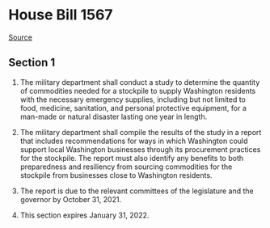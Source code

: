 # House Bill 1567

[Source](http://lawfilesext.leg.wa.gov/biennium/2021-22/Xml/Bills/House%20Bills/1567.xml)
## Section 1
1. The military department shall conduct a study to determine the quantity of commodities needed for a stockpile to supply Washington residents with the necessary emergency supplies, including but not limited to food, medicine, sanitation, and personal protective equipment, for a man-made or natural disaster lasting one year in length.

2. The military department shall compile the results of the study in a report that includes recommendations for ways in which Washington could support local Washington businesses through its procurement practices for the stockpile. The report must also identify any benefits to both preparedness and resiliency from sourcing commodities for the stockpile from businesses close to Washington residents.

3. The report is due to the relevant committees of the legislature and the governor by October 31, 2021.

4. This section expires January 31, 2022.

